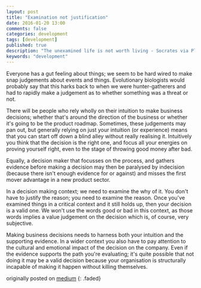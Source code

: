 ```yaml
---
layout: post
title: "Examination not justification"
date: 2016-01-20 13:00
comments: false
categories: development
tags: [development]
published: true
description: "The unexamined life is not worth living - Socrates via Plato."
keywords: "development"
---
```


Everyone has a gut feeling about things; we seem to be hard wired to make snap judgements about events and things. Evolutionary biologists would probably say that this harks back to when we were hunter-gatherers and had to rapidly make a judgement as to whether something was a threat or not.


<!-- more -->

There will be people who rely wholly on their intuition to make business decisions; whether that's around the direction of the business or whether it's going to be the product roadmap. Sometimes, these judgements may pan out, but generally relying on just your intuition (or experience) means that you can start off down a blind alley without really realising it. Intuitively you think that the decision is the right one, and focus all your energies on proving yourself right, even to the stage of throwing good money after bad.

Equally, a decision maker that focusses on the process, and gathers evidence before making a decision may then be paralysed by indecision (because there isn't enough evidence for or against) and misses the first mover advantage in a new product sector.

In a decision making context; we need to examine the why of it. You don't have to justify the reason; you need to examine the reason. Once you've examined things in a critical context and it still holds up, then your decision is a valid one. We won't use the words good or bad in this context, as those words implies a value judgement on the decision which is, of course, very subjective.

Making business decisions needs to harness both your intuition and the supporting evidence. In a wider context you also have to pay attention to the cultural and emotional impact of the decision on the company. Even if the evidence supports the path you're evaluating; it's quite possible that not doing it may be a valid decision because your organisation is structurally incapable of making it happen without killing themselves.


originally posted on [medium](https://medium.com/order-from-ambiguity/examination-not-justification-f7f7ec0d50dd)
{: .faded}